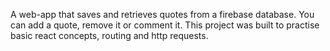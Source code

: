 A web-app that saves and retrieves quotes from a firebase database. You can add a quote, remove it or comment it. This project was built to practise basic react concepts, routing and http requests.
